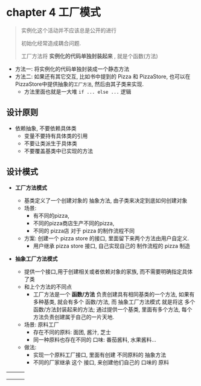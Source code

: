 # chapter 4 工厂模式



> 实例化这个活动并不应该总是公开的进行
>
> 初始化经常造成耦合问题.
>
> 工厂方法将 **实例化的代码单独封装起来** , 就是个函数(方法)

* 方法一: 将实例化的代码单独封装成一个静态方法
* 方法二: 如果还有其它交互, 比如书中提到的 Pizza 和 PizzaStore, 也可以在PizzaStore中提供抽象的`工厂方法`, 然后由其子类来实现. 
  * 方法里面也就是一大堆 `if ... else ...` 逻辑



## 设计原则

* 依赖抽象, 不要依赖具体类
  * 变量不要持有具体类的引用
  * 不要让类派生于具体类
  * 不要覆盖基类中已实现的方法

## 设计模式

* **工厂方法模式**
  * 基类定义了一个创建对象的 抽象方法, 由子类来决定到底如何创建对象
  * 场景:
    *  有不同的pizza,
    *  不同的pizza商店生产不同的pizza,
    *  不同的 pizza店 对于 pizza 的制作流程不同
  * 方案: 创建一个 pizza store 的接口, 里面留下来两个方法由用户自定义.
    * 用户继承 pizza store 接口, 自己实现自己的 制作流程的 pizza 制造



* **抽象工厂方法模式**
  * 提供一个接口,用于创建相关或者依赖对象的家族, 而不需要明确指定具体了类
  * 和上个方法的不同点
    * 工厂方法是一个 **函数/方法** 负责创建具有相同基类的一个方法, 如果有多种基类,  就会有多个 函数/方法,   而 抽象工厂方法模式 就是将这 多个 函数/方法封装起来的方法; 通过提供一个基类, 里面有多个方法,  每个方法负责创建属于自己的一片天地. 
  * 场景: 原料工厂
    * 存在不同的原料: 面团, 酱汁, 芝士
    * 同一种原料也存在不同的 口味: 番茄酱料, 水果酱料...
  * 做法: 
    * 实现一个原料工厂接口, 里面有创建 不同原料的 抽象方法
    * 不同的厂家继承 这个 接口,  来创建他们自己的 口味的 原料

|      |      |      |
| ---- | ---- | ---- |
|      |      |      |
|      |      |      |
|      |      |      |

